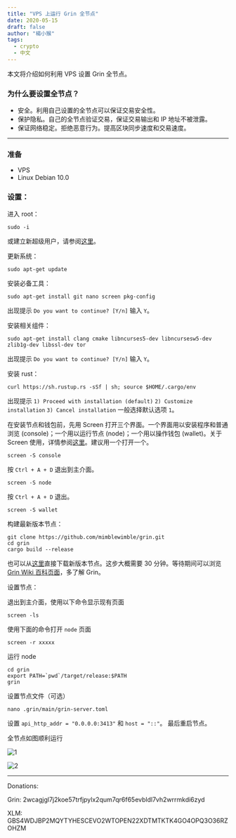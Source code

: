 ```yaml
---
title: "VPS 上运行 Grin 全节点"
date: 2020-05-15
draft: false
author: "楊小猴"
tags:
  - crypto
  - 中文
---
```


本文将介绍如何利用 VPS 设置 Grin 全节点。

### 为什么要设置全节点？

* 安全。利用自己设置的全节点可以保证交易安全性。
* 保护隐私。自己的全节点验证交易，保证交易输出和 IP 地址不被泄露。
* 保证网络稳定。拒绝恶意行为。提高区块同步速度和交易速度。

---------------------------------

### 准备

* VPS
* Linux Debian 10.0

### 设置：

进入 root：

```
sudo -i
```

或建立新超级用户，请参阅[这里](https://linuxize.com/post/how-to-create-a-sudo-user-on-debian/)。

更新系统：

```
sudo apt-get update
```

安装必备工具：

```
sudo apt-get install git nano screen pkg-config
```

出现提示 `Do you want to continue? [Y/n]` 输入  `Y`。

安装相关组件：

```
sudo apt-get install clang cmake libncurses5-dev libncursesw5-dev zlib1g-dev libssl-dev tor
```

出现提示 `Do you want to continue? [Y/n]` 输入  `Y`。

安装 rust：

```
curl https://sh.rustup.rs -sSf | sh; source $HOME/.cargo/env
```

出现提示
`1) Proceed with installation (default)`
`2) Customize installation`
`3) Cancel installation`
一般选择默认选项 `1`。

在安装节点和钱包前，先用 Screen 打开三个界面。一个界面用以安装程序和普通浏览 (console)；一个用以运行节点 (node)；一个用以操作钱包 (wallet)。关于 Screen 使用，详情参阅[这里](https://linuxize.com/post/how-to-use-linux-screen/)。建议用一个打开一个。

```
screen -S console
```

按 `Ctrl + A + D` 退出到主介面。

```
screen -S node
```

按 `Ctrl + A + D` 退出。

```
screen -S wallet
```

构建最新版本节点：

```
git clone https://github.com/mimblewimble/grin.git
cd grin
cargo build --release
```

也可以从[这里](https://github.com/mimblewimble/grin/releases)直接下载新版本节点。这步大概需要 30 分钟。等待期间可以浏览 [Grin Wiki 百科页面](https://github.com/mimblewimble/docs/wiki/Wallet-User-Guide)，多了解 Grin。

设置节点：

退出到主介面，使用以下命令显示现有页面

```
screen -ls
```

使用下面的命令打开 `node` 页面

```
screen -r xxxxx
```

运行 node

```
cd grin
export PATH=`pwd`/target/release:$PATH
grin
```

设置节点文件（可选）

```
nano .grin/main/grin-server.toml
```

设置 `api_http_addr = "0.0.0.0:3413"` 和 `host = "::"`。
最后重启节点。

全节点如图顺利运行

![1](/inserted-images/Node-running.jpg)

![2](/inserted-images/Node-direction.jpg)

----------------------

Donations:

Grin: 2wcagjgl7j2koe57trfjpylx2qum7qr6f65evbldl7vh2wrrmkdi6zyd

XLM: GBS4WDJBP2MQYTYHESCEVO2WTOPEN22XDTMTKTK4GO4OPQ3O36RZOHZM